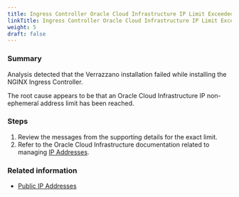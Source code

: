 ```yaml
---
title: Ingress Controller Oracle Cloud Infrastructure IP Limit Exceeded
linkTitle: Ingress Controller Oracle Cloud Infrastructure IP Limit Exceeded
weight: 5
draft: false
---
```


### Summary
Analysis detected that the Verrazzano installation failed while installing the NGINX Ingress Controller.

The root cause appears to be that an Oracle Cloud Infrastructure IP non-ephemeral address limit has been reached.

### Steps
1. Review the messages from the supporting details for the exact limit.
2. Refer to the Oracle Cloud Infrastructure documentation related to managing [IP Addresses](https://docs.oracle.com/en-us/iaas/Content/Network/Tasks/managingpublicIPs.htm#overview).

### Related information
* [Public IP Addresses](https://docs.oracle.com/en-us/iaas/Content/Network/Tasks/managingpublicIPs.htm#overview)
